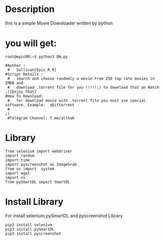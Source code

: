 # Description
this is a simple Movie Downloader written by python 
# you will get:
```
root@epicRR:~$ python3 DW.py
```
```
#Author :
 #   Sullivan[Epic_R_R]
#Script Details :
 #   search and choose randomly a movie from 250 top rate movies in IMDB and
 #   download .torrent file for you !!!!!;) to download that an Watch ;)[Enjoy That]
#How To Download:
 #   for download movie with .torrent file you must use special software. Example:  qbittorrent
 #                                                                                               ;)
 #Telegram Channel: T.me/allhak
 ```
 
 # Library
 ```
from selenium import webdriver
import random
import time
import pyscreenshot as ImageGrab
from os import  system
import wget
import os
from pySmartDL import SmartDL
```
# Install Library
For install selenium,pySmartDL and pyscreenshot Library
```
pip3 install selenium
pip3 install pySmartDL
pip3 install pyscreenshot
```
